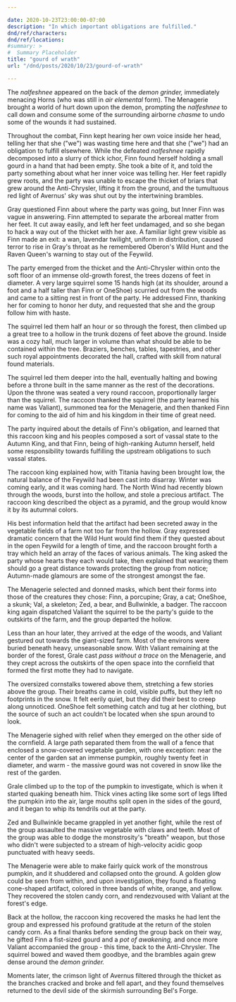 ```yaml
---

date: 2020-10-23T23:00:00-07:00
description: "In which important obligations are fulfilled."
dnd/ref/characters:
dnd/ref/locations:
#summary: >
#  Summary Placeholder
title: "gourd of wrath"
url: "/dnd/posts/2020/10/23/gourd-of-wrath"

---
```


The _nalfeshnee_ appeared on the back of the _demon grinder,_ immediately menacing Horns (who was still in _air elemental_ form). The Menagerie brought a world of hurt down upon the demon, prompting the _nalfeshnee_ to call down and consume some of the surrounding airborne _chasme_ to undo some of the wounds it had sustained.

Throughout the combat, Finn kept hearing her own voice inside her head, telling her that she ("we") was wasting time here and that she ("we") had an obligation to fulfill elsewhere. While the defeated _nalfeshnee_ rapidly decomposed into a slurry of thick ichor, Finn found herself holding a small gourd in a hand that had been empty. She took a bite of it, and told the party something about what her inner voice was telling her. Her feet rapidly grew roots, and the party was unable to escape the thicket of briars that grew around the Anti-Chrysler, lifting it from the ground, and the tumultuous red light of Avernus' sky was shut out by the intertwining brambles.

Gray questioned Finn about where the party was going, but Inner Finn was vague in answering. Finn attempted to separate the arboreal matter from her feet. It cut away easily, and left her feet undamaged, and so she began to hack a way out of the thicket with her axe. A familiar light grew visible as Finn made an exit: a wan, lavendar twilight, uniform in distribution, caused terror to rise in Gray's throat as he remembered Oberon's Wild Hunt and the Raven Queen's warning to stay out of the Feywild.

The party emerged from the thicket and the Anti-Chrysler within onto the soft floor of an immense old-growth forest, the trees dozens of feet in diameter. A very large squirrel some 15 hands high (at its shoulder, around a foot and a half taller than Finn or OneShoe) scurried out from the woods and came to a sitting rest in front of the party. He addressed Finn, thanking her for coming to honor her duty, and requested that she and the group follow him with haste.

The squirrel led them half an hour or so through the forest, then climbed up a great tree to a hollow in the trunk dozens of feet above the ground. Inside was a cozy hall, much larger in volume than what should be able to be contained within the tree. Braziers, benches, tables, tapestries, and other such royal appointments decorated the hall, crafted with skill from natural found materials.

The squirrel led them deeper into the hall, eventually halting and bowing before a throne built in the same manner as the rest of the decorations. Upon the throne was seated a very round raccoon, proportionally larger than the squirrel. The raccoon thanked the squirrel (the party learned his name was Valiant), summoned tea for the Menagerie, and then thanked Finn for coming to the aid of him and his kingdom in their time of great need.

The party inquired about the details of Finn's obligation, and learned that this raccoon king and his peoples composed a sort of vassal state to the Autumn King, and that Finn, being of high-ranking Autumn herself, held some responsibility towards fulfilling the upstream obligations to such vassal states.

The raccoon king explained how, with Titania having been brought low, the natural balance of the Feywild had been cast into disarray. Winter was coming early, and it was coming hard. The North Wind had recently blown through the woods, burst into the hollow, and stole a precious artifact. The raccoon king described the object as a pyramid, and the group would know it by its autumnal colors.

His best information held that the artifact had been secreted away in the vegetable fields of a farm not too far from the hollow. Gray expressed dramatic concern that the Wild Hunt would find them if they quested about in the open Feywild for a length of time, and the raccoon brought forth a tray which held an array of the faces of various animals. The king asked the party whose hearts they each would take, then explained that wearing them should go a great distance towards protecting the group from notice; Autumn-made glamours are some of the strongest amongst the fae.

The Menagerie selected and donned masks, which bent their forms into those of the creatures they chose: Finn, a porcupine; Gray, a cat; OneShoe, a skunk; Val, a skeleton; Zed, a bear, and Bullwinkle, a badger. The raccoon king again dispatched Valiant the squirrel to be the party's guide to the outskirts of the farm, and the group departed the hollow.

Less than an hour later, they arrived at the edge of the woods, and Valiant gestured out towards the giant-sized farm. Most of the environs were buried beneath heavy, unseasonable snow. With Valiant remaining at the border of the forest, Grale cast _pass without a trace_ on the Menagerie, and they crept across the outskirts of the open space into the cornfield that formed the first motte they had to navigate.

The oversized cornstalks towered above them, stretching a few stories above the group. Their breaths came in cold, visible puffs, but they left no footprints in the snow. It felt eerily quiet, but they did their best to creep along unnoticed. OneShoe felt something catch and tug at her clothing, but the source of such an act couldn't be located when she spun around to look.

The Menagerie sighed with relief when they emerged on the other side of the cornfield. A large path separated them from the wall of a fence that enclosed a snow-covered vegetable garden, with one exception: near the center of the garden sat an immense pumpkin, roughly twenty feet in diameter, and warm - the massive gourd was not covered in snow like the rest of the garden.

Grale climbed up to the top of the pumpkin to investigate, which is when it started quaking beneath him. Thick vines acting like some sort of legs lifted the pumpkin into the air, large mouths split open in the sides of the gourd, and it began to whip its tendrils out at the party.

Zed and Bullwinkle became grappled in yet another fight, while the rest of the group assaulted the massive vegetable with claws and teeth. Most of the group was able to dodge the monstrosity's "breath" weapon, but those who didn't were subjected to a stream of high-velocity acidic goop punctuated with heavy seeds.

The Menagerie were able to make fairly quick work of the monstrous pumpkin, and it shuddered and collapsed onto the ground. A golden glow could be seen from within, and upon investigation, they found a floating cone-shaped artifact, colored in three bands of white, orange, and yellow. They recovered the stolen candy corn, and rendezvoused with Valiant at the forest's edge.

Back at the hollow, the raccoon king recovered the masks he had lent the group and expressed his profound gratitude at the return of the stolen candy corn. As a final thanks before sending the group back on their way, he gifted Finn a fist-sized gourd and a _pot of awakening,_ and once more Valiant accompanied the group - this time, back to the Anti-Chrysler. The squirrel bowed and waved them goodbye, and the brambles again grew dense around the _demon grinder._

Moments later, the crimson light of Avernus filtered through the thicket as the branches cracked and broke and fell apart, and they found themselves returned to the devil side of the skirmish surrounding Bel's Forge.

